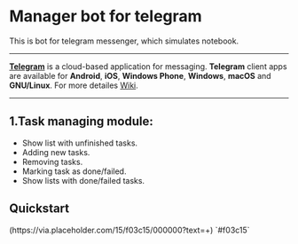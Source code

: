 <h1>Manager bot for telegram</h1>
<p>This is bot for telegram messenger, which simulates notebook.</p>
<hr>
<p><b><a href="https://web.telegram.org/#/login">Telegram</a></b> is a cloud-based application for messaging. <b>Telegram</b> client apps are available for <b>Android</b>, <b>iOS</b>, <b>Windows Phone</b>, <b>Windows</b>, <b>macOS</b> and <b>GNU/Linux</b>. For more detailes <a href="https://en.wikipedia.org/wiki/Telegram_(software)">Wiki</a>.</p>
<hr>
<h2>1.Task managing module:</h2>
<ul>
  <li>Show list with unfinished tasks.</li>
  <li>Adding new tasks.</li>
  <li>Removing tasks.</li>
  <li>Marking task as done/failed.</li>
  <li>Show lists with done/failed tasks.</li>
 </ul>
 
 <h2>Quickstart</h2>
(https://via.placeholder.com/15/f03c15/000000?text=+) `#f03c15`
